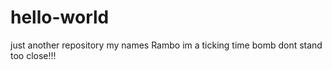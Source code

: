 # hello-world
just another repository
my names Rambo im a ticking time bomb dont stand too close!!!
